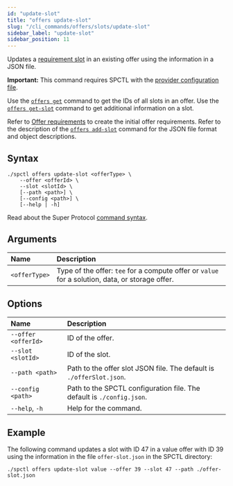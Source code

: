 ```yaml
---
id: "update-slot"
title: "offers update-slot"
slug: "/cli_commands/offers/slots/update-slot"
sidebar_label: "update-slot"
sidebar_position: 11
---
```


Updates a [requirement slot](/fundamentals/slots#requirements) in an existing offer using the information in a JSON file.

**Important:** This command requires SPCTL with the [provider configuration file](/developers/cli_guides/configure#for-offer-providers).

Use the [`offers get`](/developers/cli_commands/offers/offers/get) command to get the IDs of all slots in an offer. Use the [`offers get-slot`](/developers/cli_commands/offers/slots/get-slot) command to get additional information on a slot.

Refer to [Offer requirements](/developers/cli_guides/providers_offers#offer-requirements) to create the initial offer requirements. Refer to the description of the [`offers add-slot`](/developers/cli_commands/offers/slots/add-slot) command for the JSON file format and object descriptions.

## Syntax

```
./spctl offers update-slot <offerType> \
    --offer <offerId> \
    --slot <slotId> \
    [--path <path>] \
    [--config <path>] \
    [--help | -h]
```

Read about the Super Protocol [command syntax](/developers/cli_commands#command-syntax).

## Arguments

| **Name** | **Description** |
| :- | :- |
| `<offerType>` | Type of the offer: `tee` for a compute offer or `value` for a solution, data, or storage offer. |

## Options

| **Name** |**Description** |
| :- | :- |
| `--offer <offerId>` | ID of the offer. |
| `--slot <slotId>` | ID of the slot. |
| `--path <path>` | Path to the offer slot JSON file. The default is `./offerSlot.json`. |
| `--config <path>` | Path to the SPCTL configuration file. The default is `./config.json`. |
| `--help`, `-h` | Help for the command. |

## Example

The following command updates a slot with ID 47 in a value offer with ID 39 using the information in the file `offer-slot.json` in the SPCTL directory:

```
./spctl offers update-slot value --offer 39 --slot 47 --path ./offer-slot.json
```